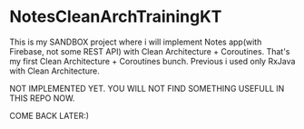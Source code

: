 # NotesCleanArchTrainingKT

This is my SANDBOX project where i will implement Notes app(with Firebase, not some REST API) with Clean Architecture + Coroutines. 
That's my first Clean Architecture + Coroutines bunch. Previous i used only RxJava with Clean Architecture.

NOT IMPLEMENTED YET. YOU WILL NOT FIND SOMETHING USEFULL IN THIS REPO NOW. 

COME BACK LATER:)
